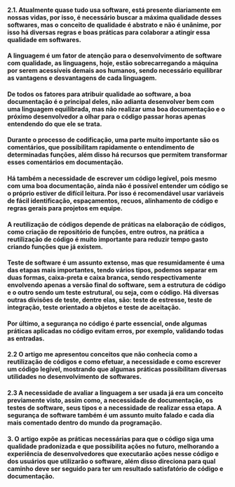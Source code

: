
#### 2.1. Atualmente quase tudo usa software, está presente diariamente em nossas vidas, por isso, é necessário buscar a máxima qualidade desses softwares, mas o conceito de qualidade é abstrato e não é unânime, por isso há diversas regras e boas práticas para colaborar a atingir essa qualidade em softwares.
#### A linguagem é um fator de atenção para o desenvolvimento de software com qualidade, as linguagens, hoje, estão sobrecarregando a máquina por serem acessíveis demais aos humanos, sendo necessário equilibrar as vantagens e desvantagens de cada linguagem.
#### De todos os fatores para atribuir qualidade ao software, a boa documentação é o principal deles, não adianta desenvolver bem com uma linguagem equilibrada, mas não realizar uma boa documentação e o próximo desenvolvedor a olhar para o código passar horas apenas entendendo do que ele se trata.
#### Durante o processo de codificação, uma parte muito importante são os comentários, que possibilitam rapidamente o entendimento de determinadas funções, além disso há recursos que permitem transformar esses comentários em documentação.
#### Há também a necessidade de escrever um código legível, pois mesmo com uma boa documentação, ainda não é possível entender um código se o próprio estiver de difícil leitura. Por isso é recomendável usar variáveis de fácil identificação, espaçamentos, recuos, alinhamento de código e regras gerais para projetos em equipe.
#### A reutilização de códigos depende de práticas na elaboração de códigos, como criação de repositório de funções, entre outros, na prática a reutilização de código é muito importante para reduzir tempo gasto criando funções que já existem.
#### Teste de software é um assunto extenso, mas que resumidamente é uma das etapas mais importantes, tendo vários tipos, podemos separar em duas formas, caixa-preta e caixa branca, sendo respectivamente envolvendo apenas a versão final do software, sem a estrutura de código e o outro sendo um teste estrutural, ou seja, com o código. Há diversas outras divisões de teste, dentre elas, são: teste de estresse, teste de integração, teste orientado a objetos e teste de aceitação. 
#### Por último, a segurança no código é parte essencial, onde algumas práticas aplicadas no código evitam erros, por exemplo, validando todas as entradas.
#### 2.2 O artigo me apresentou conceitos que não conhecia como a reutilização de códigos e como efetuar, a necessidade e como escrever um código legível, mostrando que algumas práticas possibilitam diversas utilidades no desenvolvimento de softwares. 
#### 2.3 A necessidade de avaliar a linguagem a ser usada já era um conceito previamente visto, assim como, a necessidade de documentação, os testes de software, seus tipos e a necessidade de realizar essa etapa. A segurança de software também é um assunto muito falado e cada dia mais comentado dentro do mundo da programação.
#### 3. O artigo expõe as práticas necessárias para que o código siga uma qualidade pradonizada e que possibilita ações no futuro, melhorando a experiência de desenvolvedores que executarão ações nesse código e dos usuários que utilizarão o software, além disso direciona para qual caminho deve ser seguido para ter um resultado satisfatório de código e documentação. 
